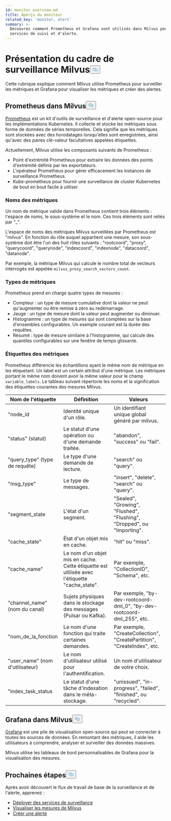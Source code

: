 ```yaml
---
id: monitor_overview.md
title: Aperçu du moniteur
related_key: 'monitor, alert'
summary: >-
  Découvrez comment Prometheus et Grafana sont utilisés dans Milvus pour les
  services de suivi et d'alerte.
---
```

<h1 id="Milvus-monitoring-framework-overview" class="common-anchor-header">Présentation du cadre de surveillance Milvus<button data-href="#Milvus-monitoring-framework-overview" class="anchor-icon" translate="no">
      <svg translate="no"
        aria-hidden="true"
        focusable="false"
        height="20"
        version="1.1"
        viewBox="0 0 16 16"
        width="16"
      >
        <path
          fill="#0092E4"
          fill-rule="evenodd"
          d="M4 9h1v1H4c-1.5 0-3-1.69-3-3.5S2.55 3 4 3h4c1.45 0 3 1.69 3 3.5 0 1.41-.91 2.72-2 3.25V8.59c.58-.45 1-1.27 1-2.09C10 5.22 8.98 4 8 4H4c-.98 0-2 1.22-2 2.5S3 9 4 9zm9-3h-1v1h1c1 0 2 1.22 2 2.5S13.98 12 13 12H9c-.98 0-2-1.22-2-2.5 0-.83.42-1.64 1-2.09V6.25c-1.09.53-2 1.84-2 3.25C6 11.31 7.55 13 9 13h4c1.45 0 3-1.69 3-3.5S14.5 6 13 6z"
        ></path>
      </svg>
    </button></h1><p>Cette rubrique explique comment Milvus utilise Prometheus pour surveiller les métriques et Grafana pour visualiser les métriques et créer des alertes.</p>
<h2 id="Prometheus-in-Milvus" class="common-anchor-header">Prometheus dans Milvus<button data-href="#Prometheus-in-Milvus" class="anchor-icon" translate="no">
      <svg translate="no"
        aria-hidden="true"
        focusable="false"
        height="20"
        version="1.1"
        viewBox="0 0 16 16"
        width="16"
      >
        <path
          fill="#0092E4"
          fill-rule="evenodd"
          d="M4 9h1v1H4c-1.5 0-3-1.69-3-3.5S2.55 3 4 3h4c1.45 0 3 1.69 3 3.5 0 1.41-.91 2.72-2 3.25V8.59c.58-.45 1-1.27 1-2.09C10 5.22 8.98 4 8 4H4c-.98 0-2 1.22-2 2.5S3 9 4 9zm9-3h-1v1h1c1 0 2 1.22 2 2.5S13.98 12 13 12H9c-.98 0-2-1.22-2-2.5 0-.83.42-1.64 1-2.09V6.25c-1.09.53-2 1.84-2 3.25C6 11.31 7.55 13 9 13h4c1.45 0 3-1.69 3-3.5S14.5 6 13 6z"
        ></path>
      </svg>
    </button></h2><p><a href="https://prometheus.io/docs/introduction/overview/">Prometheus</a> est un kit d'outils de surveillance et d'alerte open-source pour les implémentations Kubernetes. Il collecte et stocke les métriques sous forme de données de séries temporelles. Cela signifie que les métriques sont stockées avec des horodatages lorsqu'elles sont enregistrées, ainsi qu'avec des paires clé-valeur facultatives appelées étiquettes.</p>
<p>Actuellement, Milvus utilise les composants suivants de Prometheus :</p>
<ul>
<li>Point d'extrémité Prometheus pour extraire les données des points d'extrémité définis par les exportateurs.</li>
<li>L'opérateur Prometheus pour gérer efficacement les instances de surveillance Prometheus.</li>
<li>Kube-prometheus pour fournir une surveillance de cluster Kubernetes de bout en bout facile à utiliser.</li>
</ul>
<h3 id="Metric-names" class="common-anchor-header">Noms des métriques</h3><p>Un nom de métrique valide dans Prometheus contient trois éléments : l'espace de noms, le sous-système et le nom. Ces trois éléments sont reliés par &quot;_&quot;.</p>
<p>L'espace de noms des métriques Milvus surveillées par Prometheus est &quot;milvus&quot;. En fonction du rôle auquel appartient une mesure, son sous-système doit être l'un des huit rôles suivants : &quot;rootcoord&quot;, &quot;proxy&quot;, &quot;querycoord&quot;, &quot;querynode&quot;, &quot;indexcoord&quot;, &quot;indexnode&quot;, &quot;datacoord&quot;, &quot;datanode&quot;.</p>
<p>Par exemple, la métrique Milvus qui calcule le nombre total de vecteurs interrogés est appelée <code translate="no">milvus_proxy_search_vectors_count</code>.</p>
<h3 id="Metric-types" class="common-anchor-header">Types de métriques</h3><p>Prometheus prend en charge quatre types de mesures :</p>
<ul>
<li>Compteur : un type de mesure cumulative dont la valeur ne peut qu'augmenter ou être remise à zéro au redémarrage.</li>
<li>Jauge : un type de mesure dont la valeur peut augmenter ou diminuer.</li>
<li>Histogramme : un type de mesures qui sont comptées sur la base d'ensembles configurables. Un exemple courant est la durée des requêtes.</li>
<li>Résumé : type de mesure similaire à l'histogramme, qui calcule des quantiles configurables sur une fenêtre de temps glissante.</li>
</ul>
<h3 id="Metric-labels" class="common-anchor-header">Étiquettes des métriques</h3><p>Prometheus différencie les échantillons ayant le même nom de métrique en les étiquetant. Un label est un certain attribut d'une métrique. Les métriques portant le même nom doivent avoir la même valeur pour le champ <code translate="no">variable_labels</code>. Le tableau suivant répertorie les noms et la signification des étiquettes courantes des mesures Milvus.</p>
<table>
<thead>
<tr><th>Nom de l'étiquette</th><th>Définition</th><th>Valeurs</th></tr>
</thead>
<tbody>
<tr><td>"node_id</td><td>Identité unique d'un rôle.</td><td>Un identifiant unique global généré par milvus.</td></tr>
<tr><td>"status" (statut)</td><td>Le statut d'une opération ou d'une demande traitée.</td><td>&quot;abandon&quot;, &quot;success&quot; ou &quot;fail&quot;.</td></tr>
<tr><td>"query_type" (type de requête)</td><td>Le type d'une demande de lecture.</td><td>&quot;search&quot; ou &quot;query&quot;.</td></tr>
<tr><td>"msg_type"</td><td>Le type de messages.</td><td>&quot;insert&quot;, &quot;delete&quot;, &quot;search&quot; ou &quot;query&quot;.</td></tr>
<tr><td>"segment_state</td><td>L'état d'un segment.</td><td>&quot;Sealed&quot;, &quot;Growing&quot;, &quot;Flushed&quot;, &quot;Flushing&quot;, &quot;Dropped&quot;, ou &quot;Importing&quot;.</td></tr>
<tr><td>"cache_state"</td><td>État d'un objet mis en cache.</td><td>&quot;hit&quot; ou &quot;miss&quot;.</td></tr>
<tr><td>"cache_name"</td><td>Le nom d'un objet mis en cache. Cette étiquette est utilisée avec l'étiquette &quot;cache_state&quot;.</td><td>Par exemple, &quot;CollectionID&quot;, &quot;Schema&quot;, etc.</td></tr>
<tr><td>&quot;channel_name&quot; (nom du canal)</td><td>Sujets physiques dans le stockage des messages (Pulsar ou Kafka).</td><td>Par exemple, &quot;by-dev-rootcoord-dml_0&quot;, &quot;by-dev-rootcoord-dml_255&quot;, etc.</td></tr>
<tr><td>"nom_de_la_fonction</td><td>Le nom d'une fonction qui traite certaines demandes.</td><td>Par exemple, &quot;CreateCollection&quot;, &quot;CreatePartition&quot;, &quot;CreateIndex&quot;, etc.</td></tr>
<tr><td>"user_name" (nom d'utilisateur)</td><td>Le nom d'utilisateur utilisé pour l'authentification.</td><td>Un nom d'utilisateur de votre choix.</td></tr>
<tr><td>"index_task_status</td><td>Le statut d'une tâche d'indexation dans le méta-stockage.</td><td>&quot;unissued&quot;, &quot;in-progress&quot;, &quot;failed&quot;, &quot;finished&quot;, ou &quot;recycled&quot;.</td></tr>
</tbody>
</table>
<h2 id="Grafana-in-Milvus" class="common-anchor-header">Grafana dans Milvus<button data-href="#Grafana-in-Milvus" class="anchor-icon" translate="no">
      <svg translate="no"
        aria-hidden="true"
        focusable="false"
        height="20"
        version="1.1"
        viewBox="0 0 16 16"
        width="16"
      >
        <path
          fill="#0092E4"
          fill-rule="evenodd"
          d="M4 9h1v1H4c-1.5 0-3-1.69-3-3.5S2.55 3 4 3h4c1.45 0 3 1.69 3 3.5 0 1.41-.91 2.72-2 3.25V8.59c.58-.45 1-1.27 1-2.09C10 5.22 8.98 4 8 4H4c-.98 0-2 1.22-2 2.5S3 9 4 9zm9-3h-1v1h1c1 0 2 1.22 2 2.5S13.98 12 13 12H9c-.98 0-2-1.22-2-2.5 0-.83.42-1.64 1-2.09V6.25c-1.09.53-2 1.84-2 3.25C6 11.31 7.55 13 9 13h4c1.45 0 3-1.69 3-3.5S14.5 6 13 6z"
        ></path>
      </svg>
    </button></h2><p><a href="https://grafana.com/docs/grafana/latest/introduction/">Grafana</a> est une pile de visualisation open-source qui peut se connecter à toutes les sources de données. En remontant des métriques, il aide les utilisateurs à comprendre, analyser et surveiller des données massives.</p>
<p>Milvus utilise les tableaux de bord personnalisables de Grafana pour la visualisation des mesures.</p>
<h2 id="Whats-next" class="common-anchor-header">Prochaines étapes<button data-href="#Whats-next" class="anchor-icon" translate="no">
      <svg translate="no"
        aria-hidden="true"
        focusable="false"
        height="20"
        version="1.1"
        viewBox="0 0 16 16"
        width="16"
      >
        <path
          fill="#0092E4"
          fill-rule="evenodd"
          d="M4 9h1v1H4c-1.5 0-3-1.69-3-3.5S2.55 3 4 3h4c1.45 0 3 1.69 3 3.5 0 1.41-.91 2.72-2 3.25V8.59c.58-.45 1-1.27 1-2.09C10 5.22 8.98 4 8 4H4c-.98 0-2 1.22-2 2.5S3 9 4 9zm9-3h-1v1h1c1 0 2 1.22 2 2.5S13.98 12 13 12H9c-.98 0-2-1.22-2-2.5 0-.83.42-1.64 1-2.09V6.25c-1.09.53-2 1.84-2 3.25C6 11.31 7.55 13 9 13h4c1.45 0 3-1.69 3-3.5S14.5 6 13 6z"
        ></path>
      </svg>
    </button></h2><p>Après avoir découvert le flux de travail de base de la surveillance et de l'alerte, apprenez :</p>
<ul>
<li><a href="/docs/fr/monitor.md">Déployer des services de surveillance</a></li>
<li><a href="/docs/fr/visualize.md">Visualiser les mesures de Milvus</a></li>
<li><a href="/docs/fr/alert.md">Créer une alerte</a></li>
</ul>
